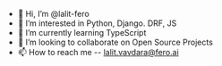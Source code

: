 - 👋 Hi, I’m @lalit-fero
- 👀 I’m interested in Python, Django. DRF, JS
- 🌱 I’m currently learning TypeScript
- 💞️ I’m looking to collaborate on Open Source Projects
- 📫 How to reach me -- lalit.vavdara@fero.ai

<!---
lalit-fero/lalit-fero is a ✨ special ✨ repository because its `README.md` (this file) appears on your GitHub profile.
You can click the Preview link to take a look at your changes.
--->
